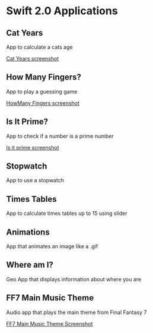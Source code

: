 # Swift 2.0 Applications #


## Cat Years ##

App to calculate a cats age

[Cat Years screenshot](https://cloud.githubusercontent.com/assets/5244883/11605400/8ba23d1e-9acc-11e5-8794-f6c317237321.png)

## How Many Fingers? ##

App to play a guessing game

[HowMany Fingers screenshot](https://cloud.githubusercontent.com/assets/5244883/13036437/593b2966-d335-11e5-95c1-bc2c0771e02b.jpg)

## Is It Prime? ##

App to check if a number is a prime number

[Is it prime screenshot](https://cloud.githubusercontent.com/assets/5244883/13037448/dfe826e4-d34e-11e5-808a-d9d79bc54cf8.jpg)

## Stopwatch ##

App to use a stopwatch

## Times Tables ##

App to calculate times tables up to 15 using slider

## Animations ##

App that animates an image like a .gif

## Where am I? ##

Geo App that displays information about where you are

## FF7 Main Music Theme ##

Audio app that plays the main theme from Final Fantasy 7

[FF7 Main Music Theme Screenshot](https://cloud.githubusercontent.com/assets/5244883/15100607/75192862-1544-11e6-91d0-0c52c391a499.png)
